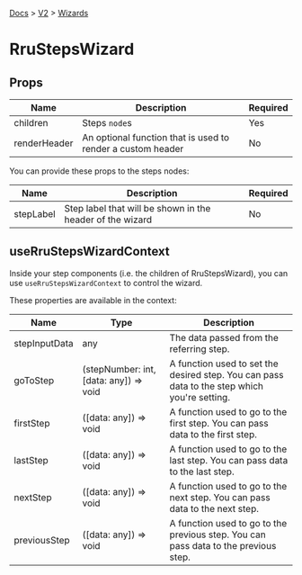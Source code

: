 [Docs](/) > [V2](/docs/v2/get-started) > [Wizards](/docs/v2/components/RruStepsWizard)

# RruStepsWizard

## Props

| Name         | Description                                                 | Required |
| ------------ | ----------------------------------------------------------- | -------- |
| children     | Steps `node`s                                               | Yes      |
| renderHeader | An optional function that is used to render a custom header | No       |

You can provide these props to the steps nodes:

| Name      | Description                                               | Required |
| --------- | --------------------------------------------------------- | -------- |
| stepLabel | Step label that will be shown in the header of the wizard | No       |

## useRruStepsWizardContext

Inside your step components (i.e. the children of RruStepsWizard), you can use `useRruStepsWizardContext` to control the wizard.

These properties are available in the context:

| Name          | Type                                   | Description                                                                                  |
| ------------- | -------------------------------------- | -------------------------------------------------------------------------------------------- |
| stepInputData | any                                    | The data passed from the referring step.                                                     |
| goToStep      | (stepNumber: int, [data: any]) => void | A function used to set the desired step. You can pass data to the step which you're setting. |
| firstStep     | ([data: any]) => void                  | A function used to go to the first step. You can pass data to the first step.                |
| lastStep      | ([data: any]) => void                  | A function used to go to the last step. You can pass data to the last step.                  |
| nextStep      | ([data: any]) => void                  | A function used to go to the next step. You can pass data to the next step.                  |
| previousStep  | ([data: any]) => void                  | A function used to go to the previous step. You can pass data to the previous step.          |
